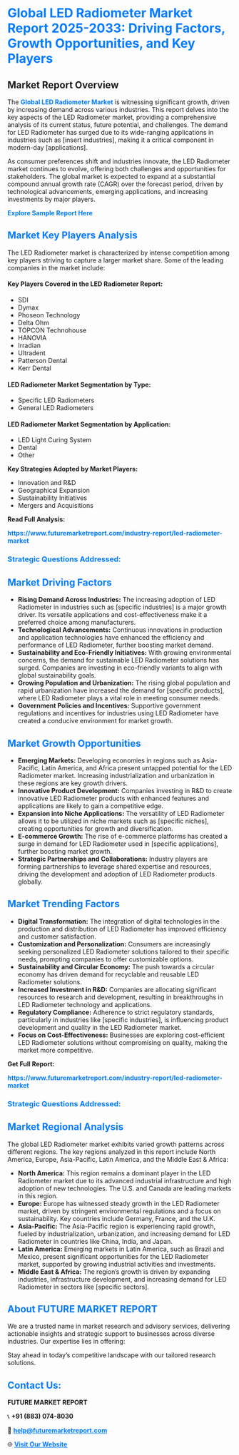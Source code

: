 <h1 style="color: #007BFF;">Global LED Radiometer Market Report 2025-2033: Driving Factors, Growth Opportunities, and Key Players</h1>

<section id="overview">
<h2>Market Report Overview</h2>
<p>The <a href="https://www.futuremarketreport.com/industry-report/led-radiometer-market" style="color: #007BFF; text-decoration: none;"><strong>Global LED Radiometer Market</strong></a> is witnessing significant growth, driven by increasing demand across various industries. This report delves into the key aspects of the LED Radiometer market, providing a comprehensive analysis of its current status, future potential, and challenges. The demand for LED Radiometer has surged due to its wide-ranging applications in industries such as [insert industries], making it a critical component in modern-day [applications].</p>
<p>As consumer preferences shift and industries innovate, the LED Radiometer market continues to evolve, offering both challenges and opportunities for stakeholders. The global market is expected to expand at a substantial compound annual growth rate (CAGR) over the forecast period, driven by technological advancements, emerging applications, and increasing investments by major players.</p>
</section>

<section id="overview">
<p><a href="https://www.futuremarketreport.com/request-sample/reportId=58605" style="color: #007BFF; text-decoration: none;"><strong>Explore Sample Report Here</strong></a></p>
</section>

<section id="key-players">
<h2 style="color: #007BFF;">Market Key Players Analysis</h2>
<p>The LED Radiometer market is characterized by intense competition among key players striving to capture a larger market share. Some of the leading companies in the market include:</p>
<h4>Key Players Covered in the LED Radiometer Report:</h4>
<ul><li>SDI</li><li>Dymax</li><li>Phoseon Technology</li><li>Delta Ohm</li><li>TOPCON Technohouse</li><li>HANOVIA</li><li>Irradian</li><li>Ultradent</li><li>Patterson Dental</li><li>Kerr Dental</li></ul>
<h4>LED Radiometer Market Segmentation by Type:</h4>
<ul><li>Specific LED Radiometers</li><li>General LED Radiometers</li></ul>

<h4>LED Radiometer Market Segmentation by Application:</h4>
<ul><li>LED Light Curing System</li><li>Dental</li><li>Other</li></ul>
<p><strong>Key Strategies Adopted by Market Players:</strong></p>
<ul>
<li>Innovation and R&D</li>
<li>Geographical Expansion</li>
<li>Sustainability Initiatives</li>
<li>Mergers and Acquisitions</li>
</ul>
</section>

<section>
<p><strong>Read Full Analysis: </strong></p><a href="https://www.futuremarketreport.com/industry-report/led-radiometer-market" style="color: #007BFF; text-decoration: none;"><strong>https://www.futuremarketreport.com/industry-report/led-radiometer-market</strong></a>
<h3 style="color: #007BFF;">Strategic Questions Addressed:</h3>
</section>

<section id="driving-factors">
<h2 style="color: #007BFF;">Market Driving Factors</h2>
<ul>
<li><strong>Rising Demand Across Industries:</strong> The increasing adoption of LED Radiometer in industries such as [specific industries] is a major growth driver. Its versatile applications and cost-effectiveness make it a preferred choice among manufacturers.</li>
<li><strong>Technological Advancements:</strong> Continuous innovations in production and application technologies have enhanced the efficiency and performance of LED Radiometer, further boosting market demand.</li>
<li><strong>Sustainability and Eco-Friendly Initiatives:</strong> With growing environmental concerns, the demand for sustainable LED Radiometer solutions has surged. Companies are investing in eco-friendly variants to align with global sustainability goals.</li>
<li><strong>Growing Population and Urbanization:</strong> The rising global population and rapid urbanization have increased the demand for [specific products], where LED Radiometer plays a vital role in meeting consumer needs.</li>
<li><strong>Government Policies and Incentives:</strong> Supportive government regulations and incentives for industries using LED Radiometer have created a conducive environment for market growth.</li>
</ul>
</section>

<section id="growth-opportunities">
<h2 style="color: #007BFF;">Market Growth Opportunities</h2>
<ul>
<li><strong>Emerging Markets:</strong> Developing economies in regions such as Asia-Pacific, Latin America, and Africa present untapped potential for the LED Radiometer market. Increasing industrialization and urbanization in these regions are key growth drivers.</li>
<li><strong>Innovative Product Development:</strong> Companies investing in R&D to create innovative LED Radiometer products with enhanced features and applications are likely to gain a competitive edge.</li>
<li><strong>Expansion into Niche Applications:</strong> The versatility of LED Radiometer allows it to be utilized in niche markets such as [specific niches], creating opportunities for growth and diversification.</li>
<li><strong>E-commerce Growth:</strong> The rise of e-commerce platforms has created a surge in demand for LED Radiometer used in [specific applications], further boosting market growth.</li>
<li><strong>Strategic Partnerships and Collaborations:</strong> Industry players are forming partnerships to leverage shared expertise and resources, driving the development and adoption of LED Radiometer products globally.</li>
</ul>
</section>

<section id="trending-factors">
<h2 style="color: #007BFF;">Market Trending Factors</h2>
<ul>
<li><strong>Digital Transformation:</strong> The integration of digital technologies in the production and distribution of LED Radiometer has improved efficiency and customer satisfaction.</li>
<li><strong>Customization and Personalization:</strong> Consumers are increasingly seeking personalized LED Radiometer solutions tailored to their specific needs, prompting companies to offer customizable options.</li>
<li><strong>Sustainability and Circular Economy:</strong> The push towards a circular economy has driven demand for recyclable and reusable LED Radiometer solutions.</li>
<li><strong>Increased Investment in R&D:</strong> Companies are allocating significant resources to research and development, resulting in breakthroughs in LED Radiometer technology and applications.</li>
<li><strong>Regulatory Compliance:</strong> Adherence to strict regulatory standards, particularly in industries like [specific industries], is influencing product development and quality in the LED Radiometer market.</li>
<li><strong>Focus on Cost-Effectiveness:</strong> Businesses are exploring cost-efficient LED Radiometer solutions without compromising on quality, making the market more competitive.</li>
</ul>
</section>

<section>
<p><strong>Get Full Report: </strong></p><a href="https://www.futuremarketreport.com/industry-report/led-radiometer-market" style="color: #007BFF; text-decoration: none;"><strong>https://www.futuremarketreport.com/industry-report/led-radiometer-market</strong></a>
<h3 style="color: #007BFF;">Strategic Questions Addressed:</h3>
</section>


<section id="regional-analysis">
<h2 style="color: #007BFF;">Market Regional Analysis</h2>
<p>The global LED Radiometer market exhibits varied growth patterns across different regions. The key regions analyzed in this report include North America, Europe, Asia-Pacific, Latin America, and the Middle East & Africa:</p>
<ul>
<li><strong>North America:</strong> This region remains a dominant player in the LED Radiometer market due to its advanced industrial infrastructure and high adoption of new technologies. The U.S. and Canada are leading markets in this region.</li>
<li><strong>Europe:</strong> Europe has witnessed steady growth in the LED Radiometer market, driven by stringent environmental regulations and a focus on sustainability. Key countries include Germany, France, and the U.K.</li>
<li><strong>Asia-Pacific:</strong> The Asia-Pacific region is experiencing rapid growth, fueled by industrialization, urbanization, and increasing demand for LED Radiometer in countries like China, India, and Japan.</li>
<li><strong>Latin America:</strong> Emerging markets in Latin America, such as Brazil and Mexico, present significant opportunities for the LED Radiometer market, supported by growing industrial activities and investments.</li>
<li><strong>Middle East & Africa:</strong> The region’s growth is driven by expanding industries, infrastructure development, and increasing demand for LED Radiometer in sectors like [specific sectors].</li>
</ul>
</section>

<footer>
<h2 style="color: #007BFF;">About FUTURE MARKET REPORT</h2>
<p>We are a trusted name in market research and advisory services, delivering actionable insights and strategic support to businesses across diverse industries. Our expertise lies in offering:</p>

<p>Stay ahead in today’s competitive landscape with our tailored research solutions.</p>

<h2 style="color: #007BFF;">Contact Us:</h2>
<p><strong>FUTURE MARKET REPORT</strong></p>
<p>📞 <strong>+91 (883) 074-8030</strong></p>
<p>📧 <strong><a href="mailto:help@futuremarketreport.com" style="color: #007BFF;">help@futuremarketreport.com</a></strong></p>
<p>🌐 <strong><a href="https://www.futuremarketreport.com/" style="color: #007BFF;">Visit Our Website</a></strong></p>
</footer>